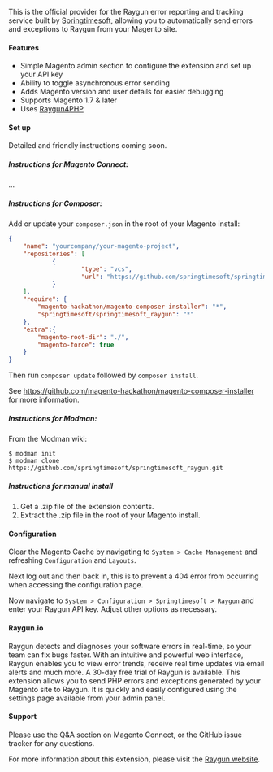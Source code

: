 This is the official provider for the Raygun error reporting and tracking service built by [Springtimesoft](http://springtimesoft.co.nz), allowing you to automatically send errors and exceptions to Raygun from your Magento site.

#### Features

- Simple Magento admin section to configure the extension and set up your API key
- Ability to toggle asynchronous error sending
- Adds Magento version and user details for easier debugging
- Supports Magento 1.7 & later
- Uses [Raygun4PHP](https://github.com/MindscapeHQ/raygun4php)

#### Set up

Detailed and friendly instructions coming soon.

##### Instructions for Magento Connect:

...

##### Instructions for Composer:

Add or update your `composer.json` in the root of your Magento install:

```json
{
    "name": "yourcompany/your-magento-project",
    "repositories": [
            {
                    "type": "vcs",
                    "url": "https://github.com/springtimesoft/springtimesoft_raygun"
            }
    ],
    "require": {
        "magento-hackathon/magento-composer-installer": "*",
        "springtimesoft/springtimesoft_raygun": "*"
    },
    "extra":{
        "magento-root-dir": "./",
        "magento-force": true
    }
}
```

Then run `composer update` followed by `composer install`.

See https://github.com/magento-hackathon/magento-composer-installer for more information.

##### Instructions for Modman:

From the Modman wiki:

    $ modman init
    $ modman clone https://github.com/springtimesoft/springtimesoft_raygun.git

##### Instructions for manual install

1. Get a .zip file of the extension contents.
2. Extract the .zip file in the root of your Magento install.

#### Configuration

Clear the Magento Cache by navigating to `System > Cache Management` and refreshing `Configuration` and `Layouts`.

Next log out and then back in, this is to prevent a 404 error from occurring when accessing the configuration page.

Now navigate to `System > Configuration > Springtimesoft > Raygun` and enter your Raygun API key. Adjust other options as necessary.

#### Raygun.io

Raygun detects and diagnoses your software errors in real-time, so your team can fix bugs faster. With an intuitive and powerful web interface, Raygun enables you to view error trends, receive real time updates via email alerts and much more.
A 30-day free trial of Raygun is available.
This extension allows you to send PHP errors and exceptions generated by your Magento site to Raygun. It is quickly and easily configured using the settings page available from your admin panel.

#### Support

Please use the Q&A section on Magento Connect, or the GitHub issue tracker for any questions.

For more information about this extension, please visit the [Raygun website](http://raygun.io).
